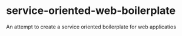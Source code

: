 # service-oriented-web-boilerplate
An attempt to create a service oriented boilerplate for web applicatios
